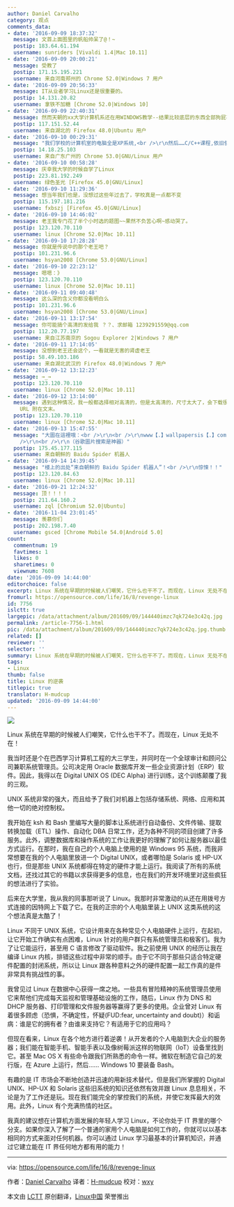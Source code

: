 ```yaml
---
author: Daniel Carvalho
category: 观点
comments_data:
- date: '2016-09-09 18:37:32'
  message: 文首上面图里的帆船帅呆了@！~
  postip: 183.64.61.194
  username: sunriders [Vivaldi 1.4|Mac 10.11]
- date: '2016-09-09 20:00:21'
  message: 受教了
  postip: 171.15.195.221
  username: 来自河南郑州的 Chrome 52.0|Windows 7 用户
- date: '2016-09-09 20:56:33'
  message: IT从业者学习Linux还是很重要的。
  postip: 14.131.20.82
  username: 拿铁不加糖 [Chrome 52.0|Windows 10]
- date: '2016-09-09 22:40:31'
  message: 然而天朝的xx大学计算机系还在用WINDOWS教学--结果比较底层的东西全部狗屁不通
  postip: 117.151.52.44
  username: 来自湖北的 Firefox 48.0|Ubuntu 用户
- date: '2016-09-10 00:29:31'
  message: "我们学校的计算机室的电脑全是XP系统,<br />\r\n然后……C/C++课程,依旧使用VC6.0教学。 网页设计依旧用Dreamweaver"
  postip: 14.18.25.103
  username: 来自广东广州的 Chrome 53.0|GNU/Linux 用户
- date: '2016-09-10 00:58:28'
  message: 庆幸我大学的时候自学了Linux
  postip: 223.81.192.249
  username: 绿色圣光 [Firefox 45.0|GNU/Linux]
- date: '2016-09-10 11:29:36'
  message: 想当年我们也是，没想过这些年过去了，学校真是一点都不变
  postip: 115.197.181.216
  username: fxbszj [Firefox 45.0|GNU/Linux]
- date: '2016-09-10 14:46:02'
  message: 老王我专门花了半个小时选的题图~~果然不负苦心啊~感动哭了。
  postip: 123.120.70.110
  username: linux [Chrome 52.0|Mac 10.11]
- date: '2016-09-10 17:28:28'
  message: 你就是传说中的那个老王吧？
  postip: 101.231.96.6
  username: hsyan2008 [Chrome 53.0|GNU/Linux]
- date: '2016-09-10 22:23:12'
  message: 嗯嗯：》
  postip: 123.120.70.110
  username: linux [Chrome 52.0|Mac 10.11]
- date: '2016-09-11 09:40:48'
  message: 这么深的含义你都没看明白么
  postip: 101.231.96.6
  username: hsyan2008 [Chrome 53.0|GNU/Linux]
- date: '2016-09-11 13:17:54'
  message: 你可能搞个高清的发给我 ？？、求邮箱 1239291559@qq.com
  postip: 112.20.77.197
  username: 来自江苏南京的 Sogou Explorer 2|Windows 7 用户
- date: '2016-09-11 17:14:05'
  message: 没想到老王还会这个，一看就是无害的肾虚老王
  postip: 58.49.103.186
  username: 来自湖北武汉的 Firefox 48.0|Windows 7 用户
- date: '2016-09-12 13:12:23'
  message: →_→
  postip: 123.120.70.110
  username: linux [Chrome 52.0|Mac 10.11]
- date: '2016-09-12 13:14:00'
  message: 遇到这种情况，我一般都选择相对高清的，但是太高清的，尺寸太大了，会下载很慢。所以建议你去用搜索引擎搜图比较好。不过，倒是提醒我了，我以后可以尽量将高清图的
    URL 附在文末。
  postip: 123.120.70.110
  username: linux [Chrome 52.0|Mac 10.11]
- date: '2016-09-13 15:47:55'
  message: "大圖在這裡哦：<br />\r\n<br />\r\nwww【.】wallpapersis【.】com/wallpaper/dragons-flying-over-sailboat-ship【.】html<br
    />\r\n<br />\r\n（谷歌圖片搜索是神器）"
  postip: 175.45.177.115
  username: 来自朝鲜的 Baidu Spider 机器人
- date: '2016-09-14 14:39:45'
  message: "楼上的出处“来自朝鲜的 Baidu Spider 机器人”！<br />\r\n惊悚！！"
  postip: 123.120.84.63
  username: linux [Chrome 52.0|Mac 10.11]
- date: '2016-09-21 12:24:32'
  message: 顶！！！！
  postip: 211.64.160.2
  username: zql [Chromium 52.0|Ubuntu]
- date: '2016-11-04 23:01:45'
  message: 羡慕你们
  postip: 202.198.7.40
  username: gsced [Chrome Mobile 54.0|Android 5.0]
count:
  commentnum: 19
  favtimes: 1
  likes: 0
  sharetimes: 0
  viewnum: 7608
date: '2016-09-09 14:44:00'
editorchoice: false
excerpt: Linux 系统在早期的时候被人们嘲笑，它什么也干不了。而现在，Linux 无处不在！
fromurl: https://opensource.com/life/16/8/revenge-linux
id: 7756
islctt: true
largepic: /data/attachment/album/201609/09/144440imzc7qk724e3c42q.jpg
permalink: /article-7756-1.html
pic: /data/attachment/album/201609/09/144440imzc7qk724e3c42q.jpg.thumb.jpg
related: []
reviewer: ''
selector: ''
summary: Linux 系统在早期的时候被人们嘲笑，它什么也干不了。而现在，Linux 无处不在！
tags:
- Linux
thumb: false
title: Linux 的逆袭
titlepic: true
translator: H-mudcup
updated: '2016-09-09 14:44:00'
---
```


![](/data/attachment/album/201609/09/144440imzc7qk724e3c42q.jpg)


Linux 系统在早期的时候被人们嘲笑，它什么也干不了。而现在，Linux 无处不在！


我当时还是个在巴西学习计算机工程的大三学生，并同时在一个全球审计和顾问公司兼职系统管理员。公司决定用 Oracle 数据库开发一些企业资源计划（ERP）软件。因此，我得以在 Digital UNIX OS (DEC Alpha) 进行训练，这个训练颠覆了我的三观。


UNIX 系统非常的强大，而且给予了我们对机器上包括存储系统、网络、应用和其他一切的绝对控制权。


我开始在 ksh 和 Bash 里编写大量的脚本让系统进行自动备份、文件传输、提取转换加载（ETL）操作、自动化 DBA 日常工作，还为各种不同的项目创建了许多服务。此外，调整数据库和操作系统的工作让我更好的理解了如何让服务器以最佳方式运行。在那时，我在自己的个人电脑上使用的是 Windows 95 系统，而我非常想要在我的个人电脑里放进一个 Digital UNIX，或者哪怕是 Solaris 或 HP-UX 也行，但是那些 UNIX 系统都得在特定的硬件才能上运行。我阅读了所有的系统文档，还找过其它的书籍以求获得更多的信息，也在我们的开发环境里对这些疯狂的想法进行了实验。


后来在大学里，我从我的同事那听说了 Linux。我那时非常激动的从还在用拨号方式连接的因特网上下载了它。在我的正宗的个人电脑里装上 UNIX 这类系统的这个想法真是太酷了！


Linux 不同于 UNIX 系统，它设计用来在各种常见个人电脑硬件上运行，在起初，让它开始工作确实有点困难，Linux 针对的用户群只有系统管理员和极客们。我为了让它能运行，甚至用 C 语言修改了驱动软件。我之前使用 UNIX 的经历让我在编译 Linux 内核，排错这些过程中非常的顺手。由于它不同于那些只适合特定硬件配置的封闭系统，所以让 Linux 跟各种意料之外的硬件配置一起工作真的是件非常具有挑战性的事。


我曾见过 Linux 在数据中心获得一席之地。一些具有冒险精神的系统管理员使用它来帮他们完成每天监视和管理基础设施的工作，随后，Linux 作为 DNS 和 DHCP 服务器、打印管理和文件服务器等赢得了更多的使用。企业曾对 Linux 有着很多顾虑（恐惧，不确定性，怀疑(FUD:fear, uncertainty and doubt)）和诟病：谁是它的拥有者？由谁来支持它？有适用于它的应用吗？


但现在看来，Linux 在各个地方进行着逆袭！从开发者的个人电脑到大企业的服务器；我们能在智能手机、智能手表以及像树莓派这样的物联网（IoT）设备里找到它。甚至 Mac OS X 有些命令跟我们所熟悉的命令一样。微软在制造它自己的发行版，在 Azure 上运行，然后…… Windows 10 要装备 Bash。


有趣的是 IT 市场会不断地创造并迅速的用新技术替代，但是我们所掌握的 Digital UNIX、HP-UX 和 Solaris 这些旧系统的知识还依然有效并跟 Linux 息息相关，不论是为了工作还是玩。现在我们能完全的掌控我们的系统，并使它发挥最大的效用。此外，Linux 有个充满热情的社区。


我真的建议想在计算机方面发展的年轻人学习 Linux，不论你处于 IT 界里的哪个分支。如果你深入了解了一个普通的家用个人电脑是如何工作的，你就可以以基本相同的方式来面对任何机器。你可以通过 Linux 学习最基本的计算机知识，并通过它建立能在 IT 界任何地方都有用的能力！




---


via: <https://opensource.com/life/16/8/revenge-linux>


作者：[Daniel Carvalho](https://opensource.com/users/danielscarvalho) 译者：[H-mudcup](https://github.com/H-mudcup) 校对：[wxy](https://github.com/wxy)


本文由 [LCTT](https://github.com/LCTT/TranslateProject) 原创翻译，[Linux中国](https://linux.cn/) 荣誉推出